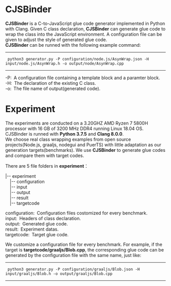 # CJSBinder

**CJSBinder** is a C-to-JavaScript glue code generator implemented in Python with Clang. Given C class declaration, **CJSBinder** can generate glue code to wrap the class into the JavaScript environment. A configuration file can be given to adjust the style of generated glue code.    
**CJSBinder** can be runned with the following example command:

---
     python3 generator.py -P configuration/node.js/AsynWrap.json -H input/node.js/AsynWrap.h -o output/node/AsynWrap.cpp
---

-P:&ensp;A configuration file containing a template block and a paramter block.  
-H:&ensp;The declaration of the existing C class.       
-o:&ensp;The file name of output(generated code).    

# Experiment
The experiments are conducted on a 3.20GHZ AMD Ryzen 7 5800H processor with 16 GB of 3200 MHz DDR4 running Linux 18.04 OS. CJSBinder is runned with **Python 3.7.5** and **Clang 8.0.0**.  
We choose real class wrapping examples from open source projects(Node.js, graaljs, nodegui and PuerTS) with little adaptation as our generation targets(benchmarks). We use **CJSBinder** to generate glue codes and compare them with target codes.  

There are 5 file folders in **experiment**：

|-- experiment  
&emsp;|-- configuration  
&emsp;|-- input  
&emsp;|-- output  
&emsp;|-- result  
&emsp;|-- targetcode  
    
configuration:&ensp;Configuration files costomized for every benchmark.  
input:&ensp;Headers of class declaration.  
output:&ensp;Generated glue code.  
result:&ensp;Experiment datas.  
targetcode:&ensp;Target glue code.  

We customize a configuration file for every benchmark. For example, if the target is **targetcode/graaljs/Blob.cpp**, the corresponding glue code can be generated by the configuration file with the same name, just like:

---
     python3 generator.py -P configuration/graaljs/Blob.json -H input/graaljs/Blob.h -o output/graaljs/Blob.cpp
---
